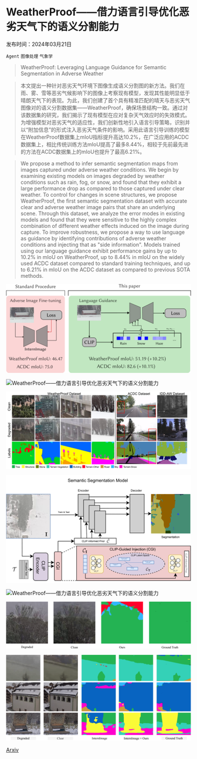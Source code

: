# WeatherProof——借力语言引导优化恶劣天气下的语义分割能力

发布时间：2024年03月21日

`Agent` `图像处理` `气象学`

> WeatherProof: Leveraging Language Guidance for Semantic Segmentation in Adverse Weather

> 本文提出一种针对恶劣天气环境下图像生成语义分割图的新方法。我们在雨、雾、雪等恶劣气候影响下的图像上考察现有模型，发现其性能明显低于晴朗天气下的表现。为此，我们创建了首个具有精准匹配的晴天与恶劣天气图像对的语义分割数据集——WeatherProof，确保场景结构一致。通过对该数据集的研究，我们揭示了现有模型在应对复杂天气效应时的失效模式。为增强模型对恶劣天气的适应性，我们创新性地引入语言引导策略，识别并以“附加信息”的形式注入恶劣天气条件的影响。采用此语言引导训练的模型在WeatherProof数据集上mIoU指标提升高达10.2%，在广泛应用的ACDC数据集上，相比传统训练方法mIoU提高了最多8.44%，相较于先前最先进的方法在ACDC数据集上的mIoU也提升了最高6.21%。

> We propose a method to infer semantic segmentation maps from images captured under adverse weather conditions. We begin by examining existing models on images degraded by weather conditions such as rain, fog, or snow, and found that they exhibit a large performance drop as compared to those captured under clear weather. To control for changes in scene structures, we propose WeatherProof, the first semantic segmentation dataset with accurate clear and adverse weather image pairs that share an underlying scene. Through this dataset, we analyze the error modes in existing models and found that they were sensitive to the highly complex combination of different weather effects induced on the image during capture. To improve robustness, we propose a way to use language as guidance by identifying contributions of adverse weather conditions and injecting that as "side information". Models trained using our language guidance exhibit performance gains by up to 10.2% in mIoU on WeatherProof, up to 8.44% in mIoU on the widely used ACDC dataset compared to standard training techniques, and up to 6.21% in mIoU on the ACDC dataset as compared to previous SOTA methods.

![WeatherProof——借力语言引导优化恶劣天气下的语义分割能力](../../../paper_images/2403.14874/x1.png)

![WeatherProof——借力语言引导优化恶劣天气下的语义分割能力](../../../paper_images/2403.14874/x2.png)

![WeatherProof——借力语言引导优化恶劣天气下的语义分割能力](../../../paper_images/2403.14874/x3.png)

![WeatherProof——借力语言引导优化恶劣天气下的语义分割能力](../../../paper_images/2403.14874/x4.png)

![WeatherProof——借力语言引导优化恶劣天气下的语义分割能力](../../../paper_images/2403.14874/CLIP.png)

![WeatherProof——借力语言引导优化恶劣天气下的语义分割能力](../../../paper_images/2403.14874/x5.png)

![WeatherProof——借力语言引导优化恶劣天气下的语义分割能力](../../../paper_images/2403.14874/x6.png)

[Arxiv](https://arxiv.org/abs/2403.14874)